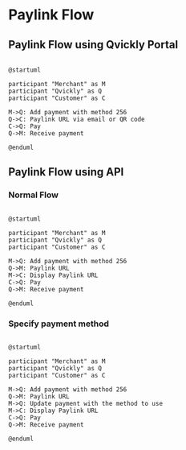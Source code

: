 # Paylink Flow

<include from="Snippets-PaylinkAPI.md" element-id="snippet-header" />

## Paylink Flow using Qvickly Portal

```plantuml

@startuml

participant "Merchant" as M
participant "Qvickly" as Q
participant "Customer" as C

M->Q: Add payment with method 256
Q->C: Paylink URL via email or QR code
C->Q: Pay
Q->M: Receive payment

@enduml

```

## Paylink Flow using API

### Normal Flow

```plantuml

@startuml

participant "Merchant" as M
participant "Qvickly" as Q
participant "Customer" as C

M->Q: Add payment with method 256
Q->M: Paylink URL
M->C: Display Paylink URL
C->Q: Pay
Q->M: Receive payment

@enduml

```

### Specify payment method

```plantuml

@startuml

participant "Merchant" as M
participant "Qvickly" as Q
participant "Customer" as C

M->Q: Add payment with method 256
Q->M: Paylink URL
M->Q: Update payment with the method to use
M->C: Display Paylink URL
C->Q: Pay
Q->M: Receive payment

@enduml

```
